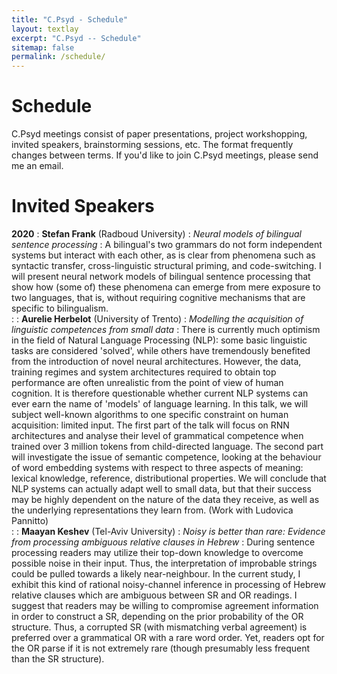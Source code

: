 ```yaml
---
title: "C.Psyd - Schedule"
layout: textlay
excerpt: "C.Psyd -- Schedule"
sitemap: false
permalink: /schedule/
---
```


# Schedule

C.Psyd meetings consist of paper presentations, project workshopping, invited speakers, brainstorming sessions, etc. The format frequently changes between terms. If you'd like to join C.Psyd meetings, please send me an email.

# Invited Speakers



**2020**
: **Stefan Frank** (Radboud University)
: _Neural models of bilingual sentence processing_
: A bilingual's two grammars do not form independent systems but interact with each other, as is clear from phenomena such as syntactic transfer, cross-linguistic structural priming, and code-switching. I will present neural network models of bilingual sentence processing that show how (some of) these phenomena can emerge from mere exposure to two languages, that is, without requiring cognitive mechanisms that are specific to bilingualism.  
:
: **Aurelie Herbelot** (University of Trento)
: _Modelling the acquisition of linguistic competences from small data_
: There is currently much optimism in the field of Natural
Language Processing (NLP): some basic linguistic tasks are considered
'solved', while others have tremendously benefited from the introduction
of novel neural architectures. However, the data, training regimes and
system architectures required to obtain top performance are often
unrealistic from the point of view of human cognition. It is therefore
questionable whether current NLP systems can ever earn the name of
'models' of language learning. In this talk, we will subject well-known
algorithms to one specific constraint on human acquisition: limited
input. The first part of the talk will focus on RNN architectures and
analyse their level of grammatical competence when trained over 3
million tokens from child-directed language. The second part will
investigate the issue of semantic competence, looking at the behaviour
of word embedding systems with respect to three aspects of meaning:
lexical knowledge, reference, distributional properties. We will
conclude that NLP systems can actually adapt well to small data, but
that their success may be highly dependent on the nature of the data
they receive, as well as the underlying representations they learn from. (Work with Ludovica Pannitto)  
:
: **Maayan Keshev** (Tel-Aviv University)
: _Noisy is better than rare: Evidence from processing ambiguous relative clauses in Hebrew_
: During sentence processing readers may utilize their top-down knowledge to overcome possible noise in their input. Thus, the interpretation of improbable strings could be pulled towards a likely near-neighbour. In the current study, I exhibit this kind of rational noisy-channel inference in processing of Hebrew relative clauses which are ambiguous between SR and OR readings. I suggest that readers may be willing to compromise agreement information in order to construct a SR, depending on the prior probability of the OR structure. Thus, a corrupted SR (with mismatching verbal agreement) is preferred over a grammatical OR with a rare word order. Yet, readers opt for the OR parse if it is not extremely rare (though presumably less frequent than the SR structure).


